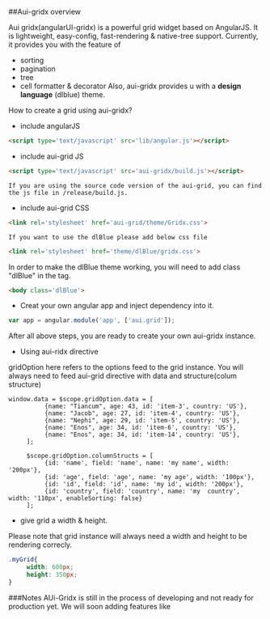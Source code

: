 ##Aui-gridx overview

Aui gridx(angularUI-gridx) is a powerful grid widget based on AngularJS. It is lightweight, easy-config, fast-rendering & native-tree support. Currently, it provides you with the feature of 
 * sorting
 * pagination
 * tree
 * cell formatter & decorator
 Also, aui-gridx provides u with a **design language** (dlblue) theme.      


How to create a grid using aui-gridx?

* include angularJS
```HTML
<script type='text/javascript' src='lib/angular.js'></script>
```
* include aui-grid JS
```HTML
<script type='text/javascript' src='aui-gridx/build.js'></script>
```
    If you are using the source code version of the aui-grid, you can find the js file in /release/build.js. 

* include aui-grid CSS
```HTML
<link rel='stylesheet' href='aui-grid/theme/Gridx.css'>
```

    If you want to use the dlBlue please add below css file
```HTML
<link rel='stylesheet' href='theme/dlBlue/gridx.css'>
```
In order to make the dlBlue theme working, you will need to add class "dlBlue" in the <body> tag.
```HTML
<body class='dlBlue'>
```

* Creat your own angular app and inject dependency into it.
```js
var app = angular.module('app', ['aui.grid']);
```
After all above steps, you are ready to create your own aui-gridx instance.

* Using aui-ridx directive
<div aui-grid='gridOption' class='myGrid'></div>

gridOption here refers to the options feed to the grid instance. You will always need to feed aui-grid directive with data and structure(colum structure)
```JS
window.data = $scope.gridOption.data = [
          {name: "Tiancum", age: 43, id: 'item-3', country: 'US'},
          {name: "Jacob", age: 27, id: 'item-4', country: 'US'},
          {name: "Nephi", age: 29, id: 'item-5', country: 'US'},
          {name: "Enos", age: 34, id: 'item-6', country: 'US'},
          {name: "Enos", age: 34, id: 'item-14', country: 'US'},
     ];

     $scope.gridOption.columnStructs = [
          {id: 'name', field: 'name', name: 'my name', width: '200px'},
          {id: 'age', field: 'age', name: 'my age', width: '100px'},
          {id: 'id', field: 'id', name: 'my id', width: '200px'},
          {id: 'country', field: 'country', name: 'my  country', width: '110px', enableSorting: false}
     ];
```

* give grid a width & height.

Please note that grid instance will always need a width and height to be rendering correcly.
```css
.myGrid{
     width: 600px;
     height: 350px;
}
```

###Notes
AUi-Gridx is still in the process of developing and not ready for production yet. We will soon adding features like 


